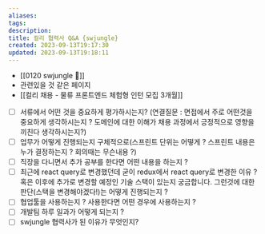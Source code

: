 ```yaml
---
aliases: 
tags: 
description:
title: 컬리 협력사 Q&A {swjungle}
created: 2023-09-13T19:17:30
updated: 2023-09-13T19:18:11
---
```

- [[0120 swjungle 🤖]]
- 관련있을 것 같은 페이지
- [[컬리 채용 -  물류 프론트엔드 체험형 인턴 모집 3개월]]

- [ ] 서류에서 어떤 것을 중요하게 평가하시는지? (연결질문 : 면접에서 주로 어떤것을 중요하게 생각하시는지 ? 도메인에 대한 이해가 채용 과정에서 긍정적으로 영향을 끼친다 생각하시는지?)
- [ ] 업무가 어떻게 진행되는지 구체적으로(스프린트 단위는 어떻게 ? 스프린트 내용은 누가 결정하는지 ? 회의때는 무슨내용 ?)
- [ ] 직장을 다니면서 추가 공부를 한다면 어떤 내용을 하는지 ?
- [ ] 최근에 react query로 변경했던데 굳이 redux에서 react query로 변경한 이유 ? 혹은 이후에 추가로 변경할 예정인 기술 스택이 있는지 궁금합니다. 그런것에 대한 판단(스택을 변경해야겠다!)는 어떻게 진행되는지 ?
- [ ] 협업툴을 사용하는지 ? 사용한다면 어떤 경우에 사용하는지 ?
- [ ] 개발팀 하루 일과가 어떻게 되는지 ?
- [ ] swjungle 협력사가 된 이유가 무엇인지?
